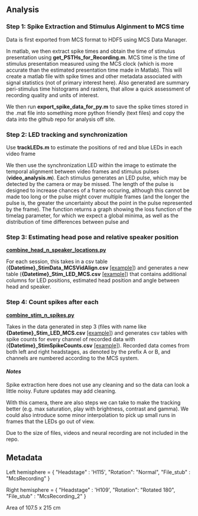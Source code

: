 ## Analysis

### Step 1: Spike Extraction and Stimulus Alginment to MCS time

Data is first exported from MCS format to HDF5 using MCS Data Manager.

In matlab, we then extract spike times and obtain the time of stimulus presentation using **get_PSTHs_for_Recording.m**. MCS time is the time of stimulus presentation measured using the MCS clock (which is more accurate than the estimated presentation time made in Matlab). This will create a matlab file with spike times and other metadata associated with signal statistics (not of primary interest here). Also generated are summary peri-stimulus time histograms and rasters, that allow a quick assessment of recording quality and units of interest. 

We then run **export_spike_data_for_py.m** to save the spike times stored in the .mat file into something more python friendly (text files) and copy the data into the github repo for analysis off site. 


### Step 2: LED tracking and synchronization

Use **trackLEDs.m** to estimate the positions of red and blue LEDs in each video frame

We then use the synchronization LED within the image to estimate the temporal alignment between video frames and stimulus pulses (**video_analysis.m**). Each stimulus generates an LED pulse, which may be detected by the camera or may be missed. The length of the pulse is designed to increase chances of a frame occuring, although this cannot be made too long or the pulse might cover multiple frames (and the longer the pulse is, the greater the uncertainty about the point in the pulse represented by the frame). The function returns a graph showing the loss function of the timelag parameter, for which we expect a global minima, as well as the distribution of time differences between pulse and 


### Step 3: Estimating head pose and relative speaker position

**[combine_head_n_speaker_locations.py](./combine_head_n_speaker_locations.py)**

For each session, this takes in a csv table (**{Datetime}_StimData_MCSVidAlign.csv** [[example]](../data/F1810_Ursula_Squid/2021-05-27_Squid_18-38/2021-05-27T18-38-30_StimData_MCSVidAlign.csv)) and generates a new table (**{Datetime}_Stim_LED_MCS.csv** [[example]](../data/F1810_Ursula_Squid/2021-05-27_Squid_18-38/2021-05-27T18-38-30_Stim_LED_MCS.csv)) that contains additional columns for LED positions, estimated head position and angle between head and speaker. 


### Step 4: Count spikes after each

**[combine_stim_n_spikes.py](./combine_stim_n_spikes.py)**

Takes in the data generated in step 3 (files with name like **{Datetime}_Stim_LED_MCS.csv** [[example]](../data/F1810_Ursula_Squid/2021-05-27_Squid_18-38/2021-05-27T18-38-30_Stim_LED_MCS.csv)) and generates csv tables with spike counts for every channel of recorded data with (**{Datetime}_StimSpikeCounts.csv** [[example]](../data/F1810_Ursula_Squid/2021-05-27_Squid_18-38/2021-05-27T18-38-30_StimSpikeCounts.csv)). Recorded data comes from both left and right headstages, as denoted by the prefix A or B, and channels are numbered according to the MCS system.


#### *Notes*

Spike extraction here does not use any cleaning and so the data can look a little noisy. Future updates may add cleaning.

With this camera, there are also steps we can take to make the tracking better (e.g. max saturation, play with brightness, contrast and gamma). We could also introduce some minor interpolation to pick up small runs in frames that the LEDs go out of view.

Due to the size of files, videos and neural recording are not included in the repo.



## Metadata

Left hemisphere = {
	"Headstage" : 'H115',
	"Rotation": "Normal",
	"File_stub" : "McsRecording"
}

Right hemisphere = {
	"Headstage" : 'H109',
	"Rotation": "Rotated 180",
	"File_stub" : "McsRecording_2"
}


Area of 107.5 x 215 cm 